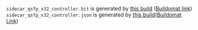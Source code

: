 `sidecar_qsfp_x32_controller.bit` is generated by [this build](https://github.com/oxidecomputer/quartz/runs/8498606688)
([Buildomat link](https://buildomat.eng.oxide.computer/wg/0/details/01GDJZP1YR9P0RP0QWVZHF6822/UOPBE4dlHHWrlPPQkFAixxuaSdzMzOAuajF9IVkE58gQuOO7/01GDJZPGFQ9THBDVGSR0C2HC91))
`sidecar_qsfp_x32_controller.json` is generated by [this build](https://github.com/oxidecomputer/quartz/runs/8502242426)([Buildomat Link](https://buildomat.eng.oxide.computer/wg/0/details/01GDKBK8GPY1QH1HAXJ9A3360K/vLGYf7E7Vy8BSuP8ssHNUeMT1bpSVSNzeD5SwOQjMaFD3mkj/01GDKBKG83YXQ8RK1DH9Y5HSAM))
